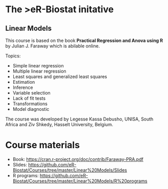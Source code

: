 # The >eR-Biostat initative
## Linear Models

This course is based on the book **Practical Regression and Anova using R**  by Julian J. Faraway which is abilable online.

Topics:
* Simple linear regression
* Multiple linear regression
* Least squares and generalized least squares
* Estimation
* Inference
* Variable selection 
* Lack of fit tests
* Transformations
* Model diagnostic

The course was developed by Legesse Kassa Debusho, UNISA, South
Africa and Ziv Shkedy, Hasselt University, Belgium.


# Course materials
* Book: https://cran.r-project.org/doc/contrib/Faraway-PRA.pdf
* Slides: https://github.com/eR-Biostat/Courses/tree/master/Linear%20Models/Slides
* R programs: https://github.com/eR-Biostat/Courses/tree/master/Linear%20Models/R%20programs
